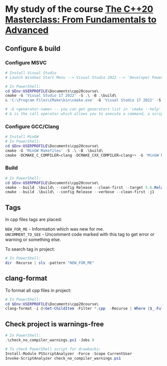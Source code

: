 # My study of the course [The C++20 Masterclass: From Fundamentals to Advanced](https://www.udemy.com/course/the-modern-cpp-20-masterclass/)

## Configure & build

### Configure MSVC
```powershell
# Install Visual Studio
# Launch Windows Start Menu --> Visual Studio 2022 --> 'Developer PowerShell for VS 2022'

# In PowerShell:
cd $Env:USERPROFILE\Documents\cpp20course\
cmake -G 'Visual Studio 17 2022' -S .\ -B .\build\                                                     # configure cmake msvc. way 1
& 'C:\Program Files\CMake\bin\cmake.exe' -G 'Visual Studio 17 2022' -S .\ -B .\build\                  # configure cmake msvc. way 2

# -G <generator-name> -- you can get generators list in 'cmake --help'
# & is the call operator which allows you to execute a command, a script, or a function
```

### Configure GCC/Clang
```powershell
# Install MinGW
# In PowerShell:
cd $Env:USERPROFILE\Documents\cpp20course\
cmake -G 'MinGW Makefiles' -S .\ -B .\build\                                                           # configure cmake gcc
cmake -DCMAKE_C_COMPILER=clang -DCMAKE_CXX_COMPILER=clang++ -G 'MinGW Makefiles' -S .\ -B .\build\     # configure cmake clang
```

### Build
```powershell
# In PowerShell:
cd $Env:USERPROFILE\Documents\cpp20course\
cmake --build .\build\ --config Release --clean-first --target 5.6.RelationalOperators #--verbose      # build specific target
cmake --build .\build\ --config Release --verbose --clean-first -j1                                    # build entire project
```

## Tags

In cpp files tags are placed:

`NEW_FOR_ME` - Information which was new for me.  
`UNCOMMENT_TO_SEE` - Uncomment code marked with this tag to get error or warning or something else.

To search tag in project:

```powershell
# In PowerShell:
dir -Recurse | sls -pattern "NEW_FOR_ME"
```

## clang-format

To format all cpp files in project:

```powershell
# In PowerShell:
cd $Env:USERPROFILE\Documents\cpp20course\
clang-format -i @(Get-ChildItem -Filter *.cpp  -Recurse | Where {$_.FullName -notlike "*\build\*"} | % { $_.FullName })
```

## Check project is warnings-free
```powershell
# In PowerShell:
.\check_no_compiler_warnings.ps1 -Jobs 8

# To check PowerShell script for drawbacks:
Install-Module PSScriptAnalyzer -Force -Scope CurrentUser
Invoke-ScriptAnalyzer check_no_compiler_warnings.ps1
```